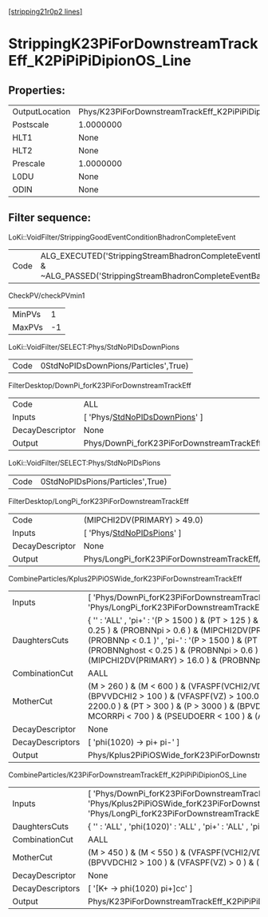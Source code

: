 [[stripping21r0p2 lines]](./stripping21r0p2-index)

# StrippingK23PiForDownstreamTrackEff_K2PiPiPiDipionOS_Line

## Properties:

|                |                                                                 |
|----------------|-----------------------------------------------------------------|
| OutputLocation | Phys/K23PiForDownstreamTrackEff_K2PiPiPiDipionOS_Line/Particles |
| Postscale      | 1.0000000                                                       |
| HLT1           | None                                                            |
| HLT2           | None                                                            |
| Prescale       | 1.0000000                                                       |
| L0DU           | None                                                            |
| ODIN           | None                                                            |

## Filter sequence:

LoKi::VoidFilter/StrippingGoodEventConditionBhadronCompleteEvent

|      |                                                                                                                          |
|------|--------------------------------------------------------------------------------------------------------------------------|
| Code | ALG_EXECUTED('StrippingStreamBhadronCompleteEventBadEvent') & ~ALG_PASSED('StrippingStreamBhadronCompleteEventBadEvent') |

CheckPV/checkPVmin1

|        |     |
|--------|-----|
| MinPVs | 1   |
| MaxPVs | -1  |

LoKi::VoidFilter/SELECT:Phys/StdNoPIDsDownPions

|      |                                      |
|------|--------------------------------------|
| Code | 0StdNoPIDsDownPions/Particles',True) |

FilterDesktop/DownPi_forK23PiForDownstreamTrackEff

|                 |                                                                                         |
|-----------------|-----------------------------------------------------------------------------------------|
| Code            | ALL                                                                                     |
| Inputs          | [ 'Phys/[StdNoPIDsDownPions](./stripping21r0p2-commonparticles-stdnopidsdownpions)' ] |
| DecayDescriptor | None                                                                                    |
| Output          | Phys/DownPi_forK23PiForDownstreamTrackEff/Particles                                     |

LoKi::VoidFilter/SELECT:Phys/StdNoPIDsPions

|      |                                  |
|------|----------------------------------|
| Code | 0StdNoPIDsPions/Particles',True) |

FilterDesktop/LongPi_forK23PiForDownstreamTrackEff

|                 |                                                                                 |
|-----------------|---------------------------------------------------------------------------------|
| Code            | (MIPCHI2DV(PRIMARY) \> 49.0)                                                    |
| Inputs          | [ 'Phys/[StdNoPIDsPions](./stripping21r0p2-commonparticles-stdnopidspions)' ] |
| DecayDescriptor | None                                                                            |
| Output          | Phys/LongPi_forK23PiForDownstreamTrackEff/Particles                             |

CombineParticles/Kplus2PiPiOSWide_forK23PiForDownstreamTrackEff

|                  |                                                                                                                                                                                                                                                                                                    |
|------------------|----------------------------------------------------------------------------------------------------------------------------------------------------------------------------------------------------------------------------------------------------------------------------------------------------|
| Inputs           | [ 'Phys/DownPi_forK23PiForDownstreamTrackEff' , 'Phys/LongPi_forK23PiForDownstreamTrackEff' ]                                                                                                                                                                                                    |
| DaughtersCuts    | { '' : 'ALL' , 'pi+' : '(P \> 1500 ) & (PT \> 125 ) & (PROBNNghost \< 0.25 ) & (PROBNNpi \> 0.6 ) & (MIPCHI2DV(PRIMARY) \> 16.0 ) & (PROBNNp \< 0.1 )' , 'pi-' : '(P \> 1500 ) & (PT \> 125 ) & (PROBNNghost \< 0.25 ) & (PROBNNpi \> 0.6 ) & (MIPCHI2DV(PRIMARY) \> 16.0 ) & (PROBNNp \< 0.1 )' } |
| CombinationCut   | AALL                                                                                                                                                                                                                                                                                               |
| MotherCut        | (M \> 260 ) & (M \< 600 ) & (VFASPF(VCHI2/VDOF) \< 2 ) & (BPVVDCHI2 \> 100 ) & (VFASPF(VZ) \> 100.0 ) & (VFASPF(VZ) \< 2200.0 ) & (PT \> 300 ) & (P \> 3000 ) & (BPVDIRA \> 0.9995 ) & ( MCORRPi \< 700 ) & (PSEUDOERR \< 100 ) & (ADMASS('KS0') \> 40)                                            |
| DecayDescriptor  | None                                                                                                                                                                                                                                                                                               |
| DecayDescriptors | [ 'phi(1020) -\> pi+ pi-' ]                                                                                                                                                                                                                                                                      |
| Output           | Phys/Kplus2PiPiOSWide_forK23PiForDownstreamTrackEff/Particles                                                                                                                                                                                                                                      |

CombineParticles/K23PiForDownstreamTrackEff_K2PiPiPiDipionOS_Line

|                  |                                                                                                                                                         |
|------------------|---------------------------------------------------------------------------------------------------------------------------------------------------------|
| Inputs           | [ 'Phys/DownPi_forK23PiForDownstreamTrackEff' , 'Phys/Kplus2PiPiOSWide_forK23PiForDownstreamTrackEff' , 'Phys/LongPi_forK23PiForDownstreamTrackEff' ] |
| DaughtersCuts    | { '' : 'ALL' , 'phi(1020)' : 'ALL' , 'pi+' : 'ALL' , 'pi-' : 'ALL' }                                                                                    |
| CombinationCut   | AALL                                                                                                                                                    |
| MotherCut        | (M \> 450 ) & (M \< 550 ) & (VFASPF(VCHI2/VDOF) \< 5 ) & (BPVVDCHI2 \> 100 ) & (VFASPF(VZ) \> 0 ) & (VFASPF(VZ) \< 2200 )                               |
| DecayDescriptor  | None                                                                                                                                                    |
| DecayDescriptors | [ '[K+ -\> phi(1020) pi+]cc' ]                                                                                                                      |
| Output           | Phys/K23PiForDownstreamTrackEff_K2PiPiPiDipionOS_Line/Particles                                                                                         |
